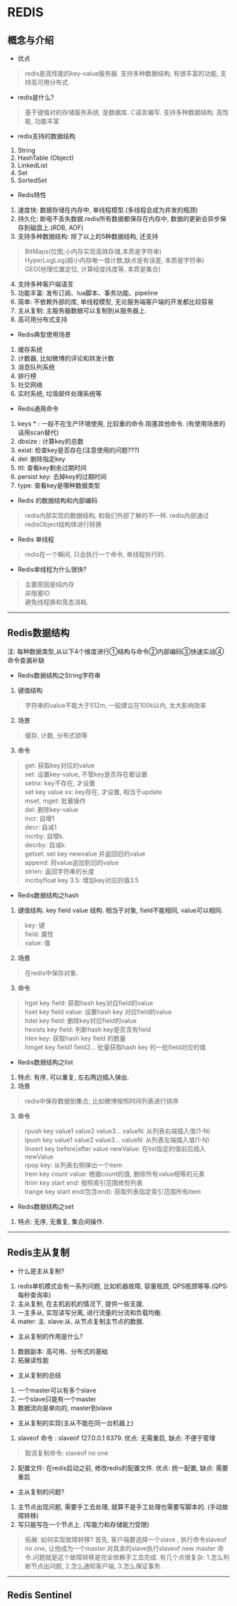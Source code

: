 # REDIS 

## 概念与介绍
* 优点
> redis是高性能的key-value服务器. 支持多种数据结构, 有很丰富的功能, 支持高可用分布式.
* redis是什么?
> 基于键值对的存储服务系统. 是数据库. C语言编写. 支持多种数据结构. 高性能, 功能丰富
* redis支持的数据结构
1. String
2. HashTable (Object)
3. LinkedList
4. Set
5. SortedSet
* Redis特性
1. 速度快: 数据存储在内存中, 单线程模型.(多线程会成为并发的瓶颈)
2. 持久化: 断电不丢失数据.redis所有数据都保存在内存中, 数据的更新会异步保存到磁盘上.(RDB, AOF)
3. 支持多种数据结构: 除了以上的5种数据结构, 还支持
> BitMaps(位图,小内存实现高效存储,本质是字符串)  
> HyperLogLog(超小内存唯一值计数,缺点是有误差, 本质是字符串)  
> GEO(地理位置定位, 计算经度纬度等, 本质是集合)  
4. 支持多种客户端语言
5. 功能丰富: 发布订阅、lua脚本、事务功能、pipeline
6. 简单: 不依赖外部的库, 单线程模型, 无论服务端客户端的开发都比较容易
7. 主从复制: 主服务器数据可以复制到从服务器上.
8. 高可用分布式支持
* Redis典型使用场景
1. 缓存系统
2. 计数器, 比如微博的评论和转发计数
3. 消息队列系统
4. 排行榜
5. 社交网络
6. 实时系统, 垃圾邮件处理系统等
* Redis通用命令
1. keys * : 一般不在生产环境使用, 比较重的命令.阻塞其他命令. (有使用场景的话用scan替代)
2. dbsize : 计算key的总数
3. exist: 检查key是否存在(注意使用的问题???)
4. del: 删除指定key
5. ttl: 查看key剩余过期时间
6. persist key: 去掉key的过期时间  
7. type: 查看key是哪种数据类型  
* Redis 的数据结构和内部编码  
> redis内部实现的数据结构, 和我们外部了解的不一样. redis内部通过redisObject结构体进行转换  
* Redis 单线程  
> redis在一个瞬间, 只会执行一个命令, 单线程执行的.  
* Redis单线程为什么很快?
> 主要原因是纯内存  
> 非阻塞IO  
> 避免线程换和竞态消耗.  
---
## Redis数据结构
注: 每种数据类型,从以下4个维度进行①结构与命令②内部编码③快速实战④命令查漏补缺  
* Redis数据结构之String字符串  
1. 键值结构
> 字符串的value不能大于512m, 一般建议在100k以内, 太大影响效率       
2. 场景
> 缓存, 计数, 分布式锁等   
3. 命令
> get: 获取key对应的value   
> set: 设置key-value, 不管key是否存在都设置   
> setnx: key不存在, 才设置   
> set key value xx: key存在, 才设置, 相当于update   
> mset, mget: 批量操作  
> del: 删除key-value    
> incr: 自增1  
> decr: 自减1  
> incrby: 自增k.  
> decrby: 自减k.  
> getset: set key newvalue 并返回旧的value   
> append: 将value追加到旧的value    
> strlen: 返回字符串的长度   
> incrbyfloat key 3.5: 增加key对应的值3.5   

* Redis数据结构之hash  
1. 键值结构. key field value 结构. 相当于对象, field不能相同, value可以相同.  
> key: 键   
> field: 属性  
> value: 值  
2. 场景
> 在redis中保存对象.  
3. 命令
> hget key field: 获取hash key对应field的value  
> hset key field value: 设置hash key 对应field的value  
> hdel key field: 删除key对应field的value  
> hexists key field: 判断hash key是否含有field  
> hlen key: 获取hash key field 的数量  
> hmget key field1 field2... 批量获取hash key 的一批field对应的值  

* Redis数据结构之list  
1. 特点: 有序, 可以重复, 左右两边插入弹出.  
2. 场景

> redis中保存数据到集合, 比如微博按照时间列表进行排序  
3. 命令
> rpush key value1 value2 value3... valueN: 从列表右端插入值(1-N)  
> lpush key value1 value2 value3... valueN: 从列表左端插入值(1-N)  
> linsert key before|after value newValue: 在list指定的值前后插入newValue   
> rpop key: 从列表右侧弹出一个item  
> lrem key count value: 根据count的值, 删除所有value相等的元素    
> ltrim key start end: 按照索引范围修剪列表  
> lrange key start end(包含end): 获取列表指定索引范围所有item   

* Redis数据结构之set
1. 特点: 无序, 无重复, 集合间操作.  

---
## Redis主从复制

* 什么是主从复制?
1. redis单机模式会有一系列问题, 比如机器故障, 容量瓶颈, QPS瓶颈等等.(QPS:每秒查询率)
2. 主从复制, 在主机宕机的情况下, 提供一些支援.
3. 一主多从, 实现读写分离, 进行流量的分流和负载均衡.
4. mater: 主. slave:从. 从节点复制主节点的数据.

* 主从复制的作用是什么?
1. 数据副本: 高可用、分布式的基础 
2. 拓展读性能

* 主从复制的总结
1. 一个master可以有多个slave
2. 一个slave只能有一个master
3. 数据流向是单向的, master到slave

* 主从复制的实现(主从不能在同一台机器上)
1. slaveof 命令 : slaveof 127.0.0.1 6379. 优点: 无需重启, 缺点: 不便于管理
> 取消复制命令: slaveof no one
2. 配置文件: 在redis启动之前, 修改redis的配置文件. 优点: 统一配置, 缺点: 需要重启

* 主从复制的问题?
1. 主节点出现问题, 需要手工去处理, 就算不是手工处理也需要写脚本的. (手动故障转移)
2. 写只能写在一个节点上. (写能力和存储能力受限)
> 拓展: 如何实现故障转移? 
> 首先, 客户端要选择一个slave , 执行命令slaveof no one, 让他成为一个master.对其余的slave执行slaveof new master 命令.问题就是这个故障转移是完全依赖手工去完成.
  有几个点很复杂:
  1.怎么判断节点出问题, 
  2.怎么通知客户端, 
  3.怎么保证事务. 

---
## Redis Sentinel


